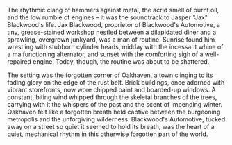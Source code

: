 The rhythmic clang of hammers against metal, the acrid smell of burnt oil, and the low rumble of engines – it was the soundtrack to Jasper "Jax" Blackwood's life.  Jax Blackwood, proprietor of Blackwood's Automotive, a tiny, grease-stained workshop nestled between a dilapidated diner and a sprawling, overgrown junkyard, was a man of routine.  Sunrise found him wrestling with stubborn cylinder heads, midday with the incessant whine of a malfunctioning alternator, and sunset with the comforting sigh of a well-repaired engine.  Today, though, the routine was about to be shattered.

The setting was the forgotten corner of Oakhaven, a town clinging to its fading glory on the edge of the rust belt.  Brick buildings, once adorned with vibrant storefronts, now wore chipped paint and boarded-up windows.  A constant, biting wind whipped through the skeletal branches of the trees, carrying with it the whispers of the past and the scent of impending winter.  Oakhaven felt like a forgotten breath held captive between the burgeoning metropolis and the unforgiving wilderness. Blackwood's Automotive, tucked away on a street so quiet it seemed to hold its breath, was the heart of a quiet, mechanical rhythm in this otherwise forgotten part of the world.
